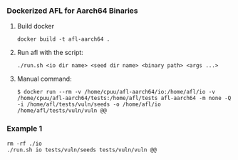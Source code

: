 ### Dockerized AFL for Aarch64 Binaries

1. Build docker
   ```
   docker build -t afl-aarch64 .
   ```

2. Run afl with the script:
   ```
   ./run.sh <io dir name> <seed dir name> <binary path> <args ...>
   ```
   
3. Manual command:
   ```
   $ docker run --rm -v /home/cpuu/afl-aarch64/io:/home/afl/io -v /home/cpuu/afl-aarch64/tests:/home/afl/tests afl-aarch64 -m none -Q -i /home/afl/tests/vuln/seeds -o /home/afl/io /home/afl/tests/vuln/vuln @@
   ```

### Example 1

```
rm -rf ./io
./run.sh io tests/vuln/seeds tests/vuln/vuln @@
```

